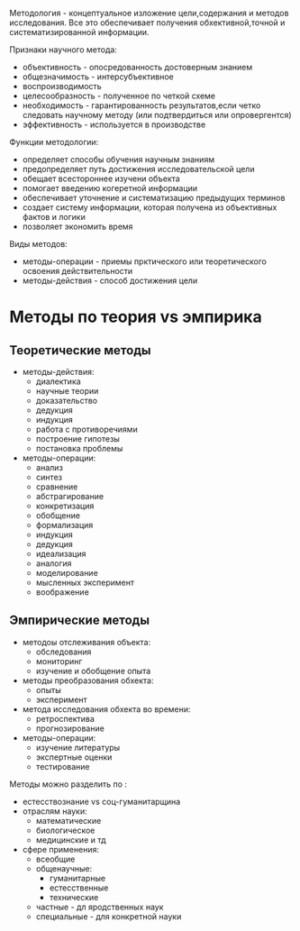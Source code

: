 Методология - концептуальное изложение цели,содержания и методов исследования. Все это обеспечивает получения обхективной,точной и систематизированной информации.

Признаки научного метода:
- объективность - опосредованность достоверным знанием
- общезначимость - интерсубъективное
- воспроизводимость
- целесообразность - полученное по четкой схеме
- необходимость - гарантированность результатов,если четко следовать научному методу (или подтвердиться или опровергентся)
- эффективность - используется в производстве

Функции методологии:
- определяет способы обучения научным знаниям
- предопределяет путь достижения исследовательской цели
- обещает всестороннее изучени объекта
- помогает введению когеретной информации
- обеспечивает уточнение и систематизацию предыдущих терминов
- создает систему информации, которая получена из объективных фактов и логики
- позволяет экономить время

Виды методов:
- методы-операции - приемы прктического или теоретического освоения действительности
- методы-действия - способ достижения цели

# Методы по теория vs эмпирика

## Теоретические методы

- методы-действия:
    - диалектика
    - научные теории
    - доказательство
    - дедукция
    - индукция
    - работа с противоречиями
    - построение гипотезы
    - постановка проблемы
- методы-операции:
    - анализ
    - синтез
    - сравнение
    - абстрагирование
    - конкретизация
    - обобщение
    - формализация
    - индукция
    - дедукция
    - идеализация
    - аналогия
    - моделирование
    - мысленных эксперимент
    - воображение

## Эмпирические методы

- методоы отслеживания объекта:
    - обследования
    - мониторинг
    - изучение и обобщение опыта
- методы преобразования обхекта:
    - опыты
    - эксперимент
- метода исследования обхекта во времени:
    - ретроспектива
    - прогнозирование
- методы-операции:
    - изучение литературы
    - экспертные оценки
    - тестирование

Методы можно разделить по :
- естесствознание vs соц-гуманитарщина
- отраслям науки:
    - математические
    - биологическое
    - медицинские и тд
- сфере применения:
    - всеобщие
    - общенаучные:
        - гуманитарные
        - естесственные
        - технические
    - частные - дл яродственных наук
    - специальные - для конкретной науки
    